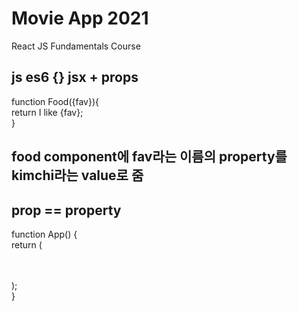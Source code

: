 # Movie App 2021

React JS Fundamentals Course


## js es6 {}               jsx + props
function Food({fav}){<br>
  return I like {fav};<br>
}
<br>
## food component에 fav라는 이름의 property를 kimchi라는 value로 줌
## prop == property
function App() {<br>
  return (<br>
    <div>
      <Food fav="kimchi" /> <br>
    </div><br>
  );<br>
}
